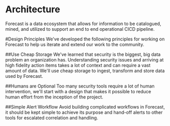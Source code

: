 Architecture
===========
Forecast is a data ecosystem that allows for information to be catalogued, mined, and utilized to support an end to end operational CICD pipeline.

#Design Principles
We've developed the following principles for working on Forecast to help us iterate and extend our work to the community.

##Use Cheap Storage 
We've learned that security is the biggest, big data problem an organization has.  Understanding security issues and arriving at high fidelity action items takes a lot of context and can require a vast amount of data.  We'll use cheap storage to ingest, transform and store data used by Forecast.

##Humans are Optional
Too many security tools require a lot of human intervention, we'll start with a design that makes it possible to reduce human effort from the inception of the project.

##Simple Alert Workflow
Avoid building complicated workflows in Forecast, it should be kept simple to achieve its purpose and hand-off alerts to other tools for escalated correlation and handling.

